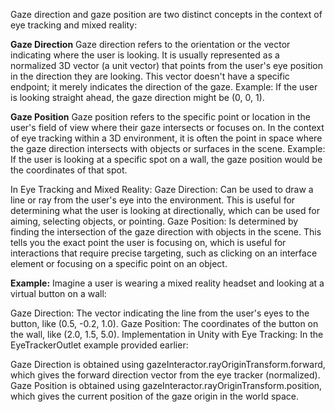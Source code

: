 Gaze direction and gaze position are two distinct concepts in the context of eye tracking and mixed reality:

**Gaze Direction**
Gaze direction refers to the orientation or the vector indicating where the user is looking. It is usually represented as a normalized 3D vector (a unit vector) that points from the user's eye position in the direction they are looking. This vector doesn't have a specific endpoint; it merely indicates the direction of the gaze.
Example: If the user is looking straight ahead, the gaze direction might be (0, 0, 1).

**Gaze Position**
Gaze position refers to the specific point or location in the user's field of view where their gaze intersects or focuses on. In the context of eye tracking within a 3D environment, it is often the point in space where the gaze direction intersects with objects or surfaces in the scene.
Example: If the user is looking at a specific spot on a wall, the gaze position would be the coordinates of that spot.

In Eye Tracking and Mixed Reality:
Gaze Direction: Can be used to draw a line or ray from the user's eye into the environment. This is useful for determining what the user is looking at directionally, which can be used for aiming, selecting objects, or pointing.
Gaze Position: Is determined by finding the intersection of the gaze direction with objects in the scene. This tells you the exact point the user is focusing on, which is useful for interactions that require precise targeting, such as clicking on an interface element or focusing on a specific point on an object.

**Example:**
Imagine a user is wearing a mixed reality headset and looking at a virtual button on a wall:

Gaze Direction: The vector indicating the line from the user's eyes to the button, like (0.5, -0.2, 1.0).
Gaze Position: The coordinates of the button on the wall, like (2.0, 1.5, 5.0).
Implementation in Unity with Eye Tracking:
In the EyeTrackerOutlet example provided earlier:

Gaze Direction is obtained using gazeInteractor.rayOriginTransform.forward, which gives the forward direction vector from the eye tracker (normalized).
Gaze Position is obtained using gazeInteractor.rayOriginTransform.position, which gives the current position of the gaze origin in the world space.
